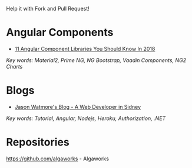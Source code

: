 Help it with Fork and Pull Request!

# Angular Components

- [11 Angular Component Libraries You Should Know In 2018](https://blog.bitsrc.io/11-angular-component-libraries-you-should-know-in-2018-e9f9c9d544ff)

_Key words: Material2, Prime NG, NG Bootstrap, Vaadin Components, NG2 Charts_

# Blogs
- [Jason Watmore's Blog - A Web Developer in Sidney](http://jasonwatmore.com/)

_Key words: Tutorial, Angular, Nodejs, Heroku, Authorization, .NET_

# Repositories

https://github.com/algaworks - Algaworks
